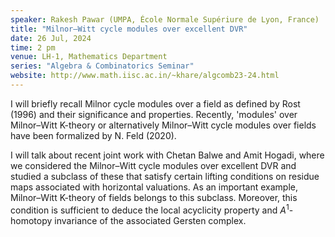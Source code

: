 ```yaml
---
speaker: Rakesh Pawar (UMPA, École Normale Supériure de Lyon, France)
title: "Milnor–Witt cycle modules over excellent DVR"
date: 26 Jul, 2024
time: 2 pm
venue: LH-1, Mathematics Department
series: "Algebra & Combinatorics Seminar"
website: http://www.math.iisc.ac.in/~khare/algcomb23-24.html
---
```


I will briefly recall Milnor cycle modules over a field as defined by Rost (1996) and their significance and properties. Recently, 'modules' over Milnor–Witt K-theory
or alternatively Milnor–Witt cycle modules over fields have been formalized by N. Feld (2020).

I will talk about recent joint work with Chetan Balwe and Amit Hogadi, where we considered the Milnor–Witt cycle modules over excellent DVR and studied a subclass of
these that satisfy certain lifting conditions on residue maps associated with horizontal valuations. As an important example, Milnor–Witt K-theory of fields belongs
to this subclass. Moreover, this condition is sufficient to deduce the local acyclicity property and $A^1$-homotopy invariance of the associated Gersten complex. 
